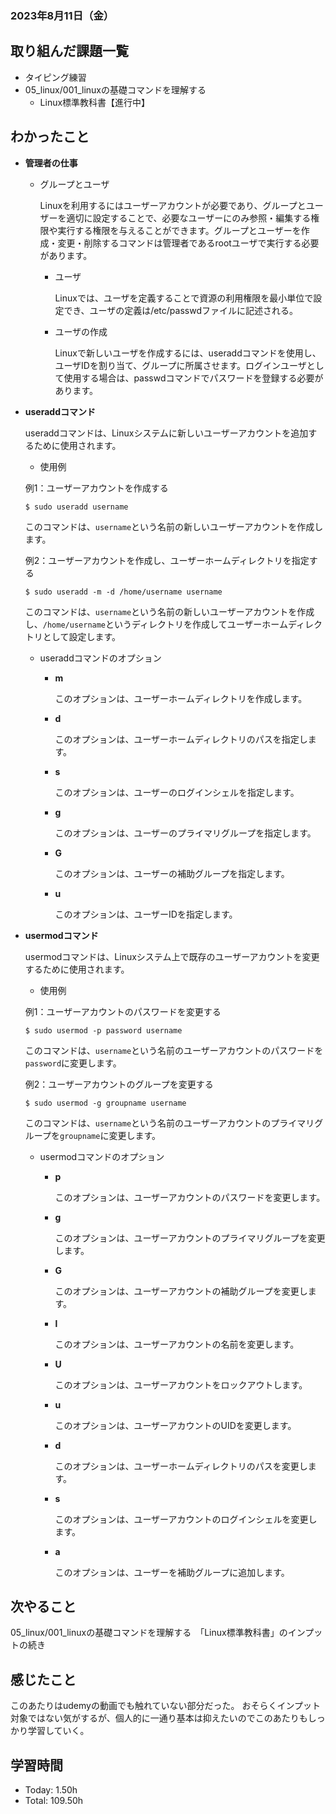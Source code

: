 ### 2023年8月11日（金）

## 取り組んだ課題一覧
- タイピング練習
- 05_linux/001_linuxの基礎コマンドを理解する
  - Linux標準教科書【進行中】
## わかったこと
- **管理者の仕事**
    - グループとユーザ
        
        Linuxを利用するにはユーザーアカウントが必要であり、グループとユーザーを適切に設定することで、必要なユーザーにのみ参照・編集する権限や実行する権限を与えることができます。グループとユーザーを作成・変更・削除するコマンドは管理者であるrootユーザで実行する必要があります。
        
        - ユーザ
            
            Linuxでは、ユーザを定義することで資源の利用権限を最小単位で設定でき、ユーザの定義は/etc/passwdファイルに記述される。
            
        - ユーザの作成
            
            Linuxで新しいユーザを作成するには、useraddコマンドを使用し、ユーザIDを割り当て、グループに所属させます。ログインユーザとして使用する場合は、passwdコマンドでパスワードを登録する必要があります。
- **useraddコマンド**
    
    useraddコマンドは、Linuxシステムに新しいユーザーアカウントを追加するために使用されます。
    
    - 使用例
    
    例1：ユーザーアカウントを作成する
    
    `$ sudo useradd username`
    
    このコマンドは、`username`という名前の新しいユーザーアカウントを作成します。
    
    例2：ユーザーアカウントを作成し、ユーザーホームディレクトリを指定する
    
    `$ sudo useradd -m -d /home/username username`
    
    このコマンドは、`username`という名前の新しいユーザーアカウントを作成し、`/home/username`というディレクトリを作成してユーザーホームディレクトリとして設定します。
    
    - useraddコマンドのオプション
        - **m**
            
            このオプションは、ユーザーホームディレクトリを作成します。
            
        - **d**
            
            このオプションは、ユーザーホームディレクトリのパスを指定します。
            
        - **s**
            
            このオプションは、ユーザーのログインシェルを指定します。
            
        - **g**
            
            このオプションは、ユーザーのプライマリグループを指定します。
            
        - **G**
            
            このオプションは、ユーザーの補助グループを指定します。
            
        - **u**
            
            このオプションは、ユーザーIDを指定します。
            
- **usermodコマンド**
    
    usermodコマンドは、Linuxシステム上で既存のユーザーアカウントを変更するために使用されます。
    
    - 使用例
    
    例1：ユーザーアカウントのパスワードを変更する
    
    `$ sudo usermod -p password username`
    
    このコマンドは、`username`という名前のユーザーアカウントのパスワードを`password`に変更します。
    
    例2：ユーザーアカウントのグループを変更する
    
    `$ sudo usermod -g groupname username`
    
    このコマンドは、`username`という名前のユーザーアカウントのプライマリグループを`groupname`に変更します。
    
    - usermodコマンドのオプション
        - **p**
            
            このオプションは、ユーザーアカウントのパスワードを変更します。
            
        - **g**
            
            このオプションは、ユーザーアカウントのプライマリグループを変更します。
            
        - **G**
            
            このオプションは、ユーザーアカウントの補助グループを変更します。
            
        - **l**
            
            このオプションは、ユーザーアカウントの名前を変更します。
            
        - **U**
            
            このオプションは、ユーザーアカウントをロックアウトします。
            
        - **u**
            
            このオプションは、ユーザーアカウントのUIDを変更します。
            
        - **d**
            
            このオプションは、ユーザーホームディレクトリのパスを変更します。
            
        - **s**
            
            このオプションは、ユーザーアカウントのログインシェルを変更します。
            
        - **a**
            
            このオプションは、ユーザーを補助グループに追加します。
## 次やること
05_linux/001_linuxの基礎コマンドを理解する　「Linux標準教科書」のインプットの続き


## 感じたこと
このあたりはudemyの動画でも触れていない部分だった。
おそらくインプット対象ではない気がするが、個人的に一通り基本は抑えたいのでこのあたりもしっかり学習していく。

## 学習時間
- Today: 1.50h
- Total: 109.50h
